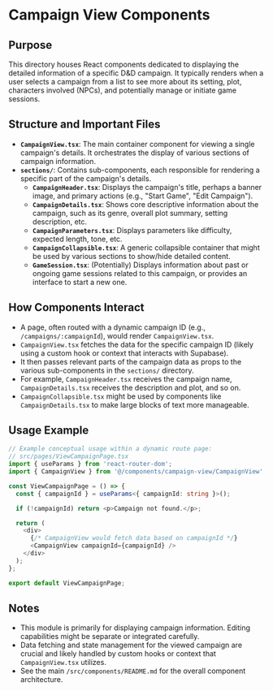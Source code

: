 # Campaign View Components

## Purpose

This directory houses React components dedicated to displaying the detailed information of a specific D&D campaign. It typically renders when a user selects a campaign from a list to see more about its setting, plot, characters involved (NPCs), and potentially manage or initiate game sessions.

## Structure and Important Files

- **`CampaignView.tsx`**: The main container component for viewing a single campaign's details. It orchestrates the display of various sections of campaign information.
- **`sections/`**: Contains sub-components, each responsible for rendering a specific part of the campaign's details.
    - **`CampaignHeader.tsx`**: Displays the campaign's title, perhaps a banner image, and primary actions (e.g., "Start Game", "Edit Campaign").
    - **`CampaignDetails.tsx`**: Shows core descriptive information about the campaign, such as its genre, overall plot summary, setting description, etc.
    - **`CampaignParameters.tsx`**: Displays parameters like difficulty, expected length, tone, etc.
    - **`CampaignCollapsible.tsx`**: A generic collapsible container that might be used by various sections to show/hide detailed content.
    - **`GameSession.tsx`**: (Potentially) Displays information about past or ongoing game sessions related to this campaign, or provides an interface to start a new one.

## How Components Interact

- A page, often routed with a dynamic campaign ID (e.g., `/campaigns/:campaignId`), would render `CampaignView.tsx`.
- `CampaignView.tsx` fetches the data for the specific campaign ID (likely using a custom hook or context that interacts with Supabase).
- It then passes relevant parts of the campaign data as props to the various sub-components in the `sections/` directory.
- For example, `CampaignHeader.tsx` receives the campaign name, `CampaignDetails.tsx` receives the description and plot, and so on.
- `CampaignCollapsible.tsx` might be used by components like `CampaignDetails.tsx` to make large blocks of text more manageable.

## Usage Example

```typescript
// Example conceptual usage within a dynamic route page:
// src/pages/ViewCampaignPage.tsx
import { useParams } from 'react-router-dom';
import { CampaignView } from '@/components/campaign-view/CampaignView';

const ViewCampaignPage = () => {
  const { campaignId } = useParams<{ campaignId: string }>();

  if (!campaignId) return <p>Campaign not found.</p>;

  return (
    <div>
      {/* CampaignView would fetch data based on campaignId */}
      <CampaignView campaignId={campaignId} />
    </div>
  );
};

export default ViewCampaignPage;
```

## Notes

- This module is primarily for displaying campaign information. Editing capabilities might be separate or integrated carefully.
- Data fetching and state management for the viewed campaign are crucial and likely handled by custom hooks or context that `CampaignView.tsx` utilizes.
- See the main `/src/components/README.md` for the overall component architecture.
